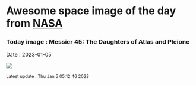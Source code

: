 
# Awesome space image of the day from [NASA](https://api.nasa.gov/)

### Today image : Messier 45: The Daughters of Atlas and Pleione
Date : 2023-01-05

![](https://apod.nasa.gov/apod/image/2301/M_45_Plejarden_Stefan_Thrun_klein1024.jpg)

<small>Latest update : Thu Jan  5 05:12:46 2023</small>
        